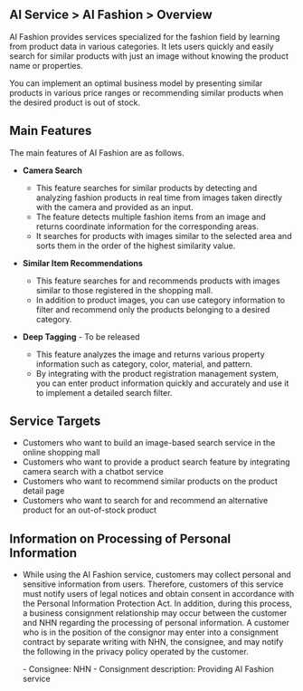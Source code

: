 ## AI Service > AI Fashion > Overview

AI Fashion provides services specialized for the fashion field by learning from product data in various categories.
It lets users quickly and easily search for similar products with just an image without knowing the product name or properties.

You can implement an optimal business model by presenting similar products in various price ranges or recommending similar products when the desired product is out of stock.

## Main Features

The main features of AI Fashion are as follows.

* **Camera Search**
    * This feature searches for similar products by detecting and analyzing fashion products in real time from images taken directly with the camera and provided as an input.
    * The feature detects multiple fashion items from an image and returns coordinate information for the corresponding areas.
    * It searches for products with images similar to the selected area and sorts them in the order of the highest similarity value.

* **Similar Item Recommendations**
    * This feature searches for and recommends products with images similar to those registered in the shopping mall.
    * In addition to product images, you can use category information to filter and recommend only the products belonging to a desired category.

* **Deep Tagging** - To be released
    * This feature analyzes the image and returns various property information such as category, color, material, and pattern.
    * By integrating with the product registration management system, you can enter product information quickly and accurately and use it to implement a detailed search filter.

## Service Targets

* Customers who want to build an image-based search service in the online shopping mall
* Customers who want to provide a product search feature by integrating camera search with a chatbot service
* Customers who want to recommend similar products on the product detail page
* Customers who want to search for and recommend an alternative product for an out-of-stock product

## Information on Processing of Personal Information

- While using the AI ​​Fashion service, customers may collect personal and sensitive information from users. Therefore, customers of this service must notify users of legal notices and obtain consent in accordance with the Personal Information Protection Act. In addition, during this process, a business consignment relationship may occur between the customer and NHN regarding the processing of personal information. A customer who is in the position of the consignor may enter into a consignment contract by separate writing with NHN, the consignee, and may notify the following in the privacy policy operated by the customer.

    \- Consignee: NHN
    \- Consignment description: Providing AI Fashion service
